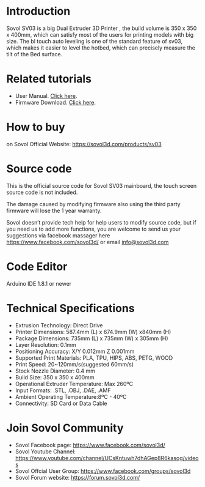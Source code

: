 # Introduction

Sovol SV03 is a big Dual Extruder 3D Printer , the build volume is 350 x 350 x 400mm, which can satisfy most of the users for printing models with big size. The bl touch auto leveling is one of the standard feature of sv03, which makes it easier to level the hotbed, which can precisely measure the tilt of the Bed surface. 

# Related tutorials 

- User Manual. [Click here](https://drive.google.com/file/d/1pykAiQSMizZD_X94iiYFkcmCumnsi-Om/view).
- Firmware Download. [Click here](https://sovol3d.com/pages/download).

# How to buy

on Sovol Official Website: https://sovol3d.com/products/sv03

# Source code

This is the official source code for Sovol SV03 mainboard, the touch screen source code is not included.

The damage caused by modifying firmware also using the third party firmware will lose the 1 year warranty. 

Sovol doesn’t provide tech help for help users to modify source code, but if you need us to add more functions, you are welcome to send us your suggestions via facebook massager here https://www.facebook.com/sovol3d/ or email 
info@sovol3d.com 

# Code Editor

Arduino IDE 1.8.1 or newer

# Technical Specifications

- Extrusion Technology: Direct Drive
- Printer Dimensions: 587.4mm (L) x 674.9mm (W) x840mm (H)
- Package Dimensions: 735mm (L) x 735mm (W) x 305mm (H)
- Layer Resolution: 0.1mm
- Positioning Accuracy: X/Y 0.012mm Z 0.001mm
- Supported Print Materials: PLA, TPU, HIPS, ABS, PETG, WOOD
- Print Speed: 20~120mm/s(suggested 60mm/s)
- Stock Nozzle Diameter: 0.4 mm
- Build Size: 350 x 350 x 400mm
- Operational Extruder Temperature: Max 260ºC
- Input Formats: .STL, .OBJ, .DAE, .AMF
- Ambient Operating Temperature:8ºC - 40ºC
- Connectivity: SD Card or Data Cable

# Join Sovol Community

- Sovol Facebook page: https://www.facebook.com/sovol3d/
- Sovol Youtube Channel: https://www.youtube.com/channel/UCsKntuwh7dhAGep8R6kasog/videos
- Sovol Offcial User Group: https://www.facebook.com/groups/sovol3d
- Sovol Forum website: https://forum.sovol3d.com/


